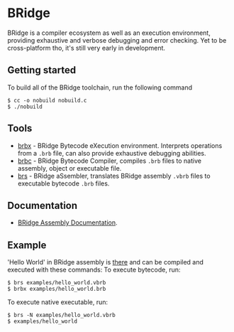# BRidge

BRidge is a compiler ecosystem as well as an execution environment, providing exhaustive and verbose debugging and error checking.
Yet to be cross-platform tho, it's still very early in development.

## Getting started

To build all of the BRidge toolchain, run the following command
```console
$ cc -o nobuild nobuild.c
$ ./nobuild
```

## Tools
- [brbx](src/brbx.c) - BRidge Bytecode eXecution environment. Interprets operations from a `.brb` file, can also provide exhaustive debugging abilities.
- [brbc](src/brbc.c) - BRidge Bytecode Compiler, compiles `.brb` files to native assembly, object or executable file.
- [brs](src/brs.c) - BRidge aSsembler, translates BRidge assembly `.vbrb` files to executable bytecode `.brb` files.

## Documentation

- [BRidge Assembly Documentation](docs/brb.md).

## Example
'Hello World' in BRidge assembly is [there](examples/hello_world.vbrb) and can be compiled and executed with these commands:
To execute bytecode, run:
```console
$ brs examples/hello_world.vbrb
$ brbx examples/hello_world.brb
```
To execute native executable, run:
```console
$ brs -N examples/hello_world.vbrb
$ examples/hello_world
```
